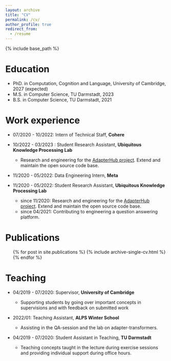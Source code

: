 ```yaml
---
layout: archive
title: "CV"
permalink: /cv/
author_profile: true
redirect_from:
  - /resume
---
```


{% include base_path %}

Education
======
* PhD. in Computation, Cognition and Language, University of Cambridge, 2027 (expected)
* M.S. in Computer Science, TU Darmstadt, 2023 
* B.S. in Computer Science, TU Darmstadt, 2021

Work experience
======
* 07/2020 - 10/2022: Intern of Technical Staff, <b> Cohere </b>

* 10/2022 - 03/2023 : Student Research Assistant, <b> Ubiquitous Knowledge Processing Lab </b>
  * Research and engineering for the [AdapterHub project](https://adapterhub.ml/). Extend and maintain the open source code base.

* 11/2020 - 05/2022: Data Engineering Intern, <b> Meta </b>
  

* 11/2020 - 05/2022: Student Research Assistant, <b> Ubiquitous Knowledge Processing Lab </b>
  * since 11/2020: Research and engineering for the [AdapterHub project](https://adapterhub.ml/). Extend and maintain the open source code base.
  * since 04/2021: Contributing to engineering a question answering platform.


Publications
======
  <ul>{% for post in site.publications %}
    {% include archive-single-cv.html %}
  {% endfor %}</ul>
  
Teaching
======
* 04/2019 - 07/2020:  Supervisor, <b> University of Cambridge</b>
  * Supporting students by going over important concepts in supervisions and with feedback on submitted work

* 2022/01: Teaching Assistant, <b> ALPS Winter School</b>
  * Assisting in the QA-session and the lab on adapter-transformers.
  
* 04/2019 - 07/2020:  Student Assistant in Teaching, <b> TU Darmstadt</b>
  * Teaching concepts taught in the lecture during exercise sessions and providing individual support during office hours.